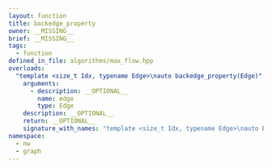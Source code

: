 ```yaml
---
layout: function
title: backedge_property
owner: __MISSING__
brief: __MISSING__
tags:
  - function
defined_in_file: algorithms/max_flow.hpp
overloads:
  "template <size_t Idx, typename Edge>\nauto backedge_property(Edge)":
    arguments:
      - description: __OPTIONAL__
        name: edge
        type: Edge
    description: __OPTIONAL__
    return: __OPTIONAL__
    signature_with_names: "template <size_t Idx, typename Edge>\nauto backedge_property(Edge edge)"
namespace:
  - nw
  - graph
---
```

